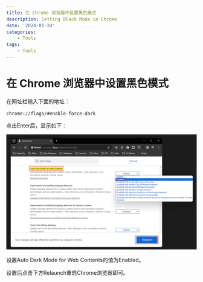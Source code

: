 ```yaml
---
title: 在 Chrome 浏览器中设置黑色模式
description: Setting Black Mode in Chrome
date: '2024-01-24'
categories:
    - Tools
tags:
    - Tools
---
```


# 在 Chrome 浏览器中设置黑色模式

在网址栏输入下面的地址：

```
chrome://flags/#enable-force-dark
```

点击Enter后，显示如下：

![](https://raw.githubusercontent.com/JavenJin/blog-image/master/content/post/Tools/Setting%20Black%20Mode%20in%20Chrome/setting-blank-mode-in-chrome-1.png)

设置Auto Dark Mode for Web Contents的值为Enabled。

设置后点击下方Relaunch重启Chrome浏览器即可。